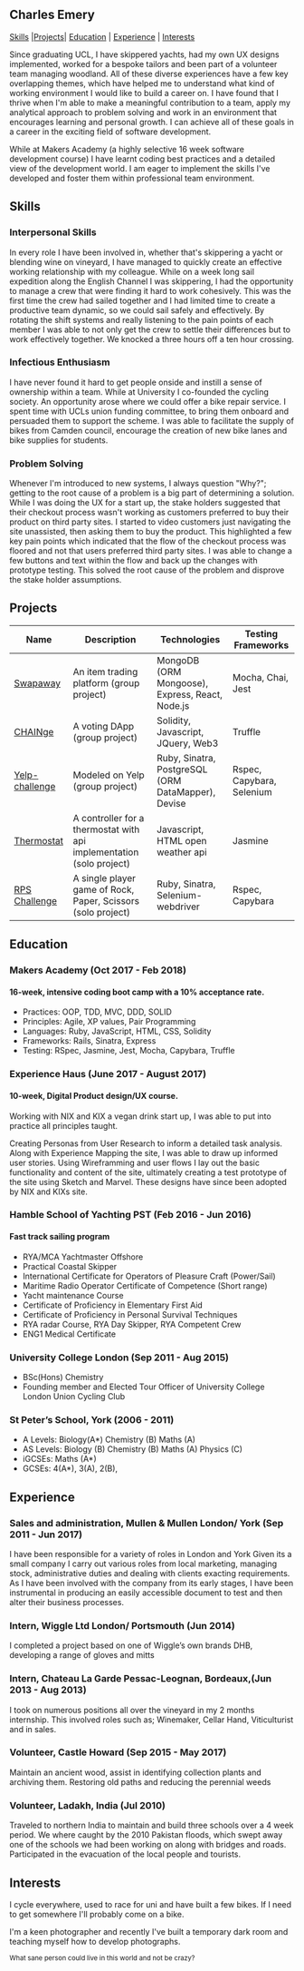## Charles Emery

[Skills](#skills) |[Projects](#projects)| [Education](#education) | [Experience](#experience) | [Interests](#interests)

Since graduating UCL, I have skippered yachts, had my own UX designs implemented, worked for a bespoke tailors and been part of a volunteer team managing woodland. All of these diverse experiences have a few key overlapping themes, which have helped me to understand what kind of working environment I would like to build a career on. I have found that I thrive when I'm able to make a meaningful contribution to a team, apply my analytical approach to problem solving and work in an environment that encourages learning and personal growth. I can achieve all of these goals in a career in the exciting field of software development.

While at Makers Academy (a highly selective 16 week software development course) I have learnt coding best practices and a detailed view of the development world. I am eager to implement the skills I've developed and foster them within professional team environment.

## Skills
### Interpersonal Skills
In every role I have been involved in, whether that's skippering a yacht or blending wine on vineyard, I have managed to quickly create an effective working relationship with my colleague. While on a week long sail expedition along the English Channel I was skippering, I had the opportunity to manage a crew that were finding it hard to work cohesively. This was the first time the crew had sailed together and I had limited time to create a productive team dynamic, so we could sail safely and effectively. By rotating the shift systems and really listening to the pain points of each member I was able to not only get the crew to settle their differences but to work effectively together. We knocked a three hours off a ten hour crossing.

### Infectious Enthusiasm
I have never found it hard to get people onside and instill a sense of ownership within a team. While at University I co-founded the cycling society. An opportunity arose where we could offer a bike repair service. I spent time with UCLs union funding committee, to bring them onboard and persuaded them to support the scheme. I was able to facilitate the supply of bikes from Camden council, encourage the creation of new bike lanes and bike supplies for students.  

### Problem Solving
Whenever I'm introduced to new systems, I always question "Why?"; getting to the root cause of a problem is a big part of determining a solution. While I was doing the UX for a start up, the stake holders suggested that their checkout process wasn't working as customers preferred to buy their product on third party sites. I started to video customers just navigating the site unassisted, then asking them to buy the product. This highlighted a few key pain points which indicated that the flow of the checkout process was floored and not that users preferred third party sites. I was able to change a few buttons and text within the flow and back up the changes with prototype testing. This solved the root cause of the problem and disprove the stake holder assumptions.

## Projects
Name | Description | Technologies | Testing Frameworks
---| --- | --- | --- |
[Swapaway](https://github.com/Mnargh/Swapaway) | An item trading platform (group project)| MongoDB (ORM Mongoose), Express, React, Node.js | Mocha, Chai, Jest
[CHAINge](https://github.com/Calum-W/CHAINge) | A voting DApp (group project)| Solidity, Javascript, JQuery, Web3 | Truffle
[Yelp-challenge](https://github.com/tallpress/Yelp-Challenge/commits/master) | Modeled on Yelp (group project)| Ruby, Sinatra, PostgreSQL (ORM DataMapper), Devise| Rspec, Capybara, Selenium
[Thermostat](https://github.com/charlesemery15/thermostat)|A controller for a thermostat with api implementation (solo project) |Javascript, HTML open weather api| Jasmine
[RPS Challenge](https://github.com/charlesemery15/rps-challenge) | A single player game of Rock, Paper, Scissors (solo project)| Ruby, Sinatra, Selenium-webdriver | Rspec, Capybara

## Education
### Makers Academy (Oct 2017 - Feb 2018)
#### 16-week, intensive coding boot camp with a 10% acceptance rate.

- Practices: OOP, TDD, MVC, DDD, SOLID
- Principles: Agile, XP values, Pair Programming
- Languages: Ruby, JavaScript, HTML, CSS, Solidity
- Frameworks: Rails, Sinatra, Express
- Testing: RSpec, Jasmine, Jest, Mocha, Capybara, Truffle

### Experience Haus (June 2017 - August 2017)
#### 10-week, Digital Product design/UX course.
Working with NIX and KIX a vegan drink start up, I was able to put into practice all principles taught.

Creating Personas from User Research to inform a detailed task analysis. Along with Experience Mapping the site, I was able to draw up informed user stories. Using Wireframming and user flows I lay out the basic functionality and content of the site, ultimately creating a test prototype of the site using Sketch and Marvel. These designs have since been adopted by NIX and KIXs site.

### Hamble School of Yachting PST (Feb 2016 - Jun 2016)
#### Fast track sailing program
- RYA/MCA Yachtmaster Offshore
- Practical Coastal Skipper
- International Certificate for Operators of Pleasure Craft (Power/Sail)
- Maritime Radio Operator Certificate of Competence (Short range)
- Yacht maintenance Course
- Certificate of Proficiency in Elementary First Aid
- Certificate of Proficiency in Personal Survival Techniques
- RYA radar Course, RYA Day Skipper, RYA Competent Crew
- ENG1 Medical Certificate

### University College London (Sep 2011 - Aug 2015)
- BSc(Hons) Chemistry
- Founding member and Elected Tour Officer of University College London Union Cycling Club

### St Peter’s School, York (2006 - 2011)
- A Levels: Biology(A*) Chemistry (B) Maths (A)
- AS Levels: Biology (B) Chemistry (B) Maths (A) Physics (C)
- iGCSEs: Maths (A*)
- GCSEs: 4(A*), 3(A), 2(B),

## Experience
### Sales and administration, Mullen & Mullen London/ York (Sep 2011 - Jun 2017)
I have been responsible for a variety of roles in London and York
Given its a small company I carry out various roles from local marketing, managing stock, administrative duties and dealing with clients exacting requirements.
As I have been involved with the company from its early stages, I have been instrumental in producing  an easily accessible document to test and then alter their business processes.

### Intern, Wiggle Ltd London/ Portsmouth (Jun 2014)
I completed a project based on one of Wiggle’s own brands DHB, developing a range of gloves and mitts

### Intern, Chateau La Garde Pessac-Leognan, Bordeaux,(Jun 2013 - Aug 2013)
I took on numerous positions all over the vineyard in my  2 months internship. This involved roles such as; Winemaker, Cellar Hand, Viticulturist and in sales.

### Volunteer, Castle Howard (Sep 2015 - May 2017)
Maintain an ancient wood, assist in identifying collection plants and archiving them.
Restoring old paths and reducing the perennial weeds

### Volunteer, Ladakh, India (Jul 2010)
Traveled to northern India to maintain and build three schools over a 4 week period.
We where caught by the 2010 Pakistan floods, which swept away one of the schools we had been working on along with bridges and roads.
Participated in the evacuation of the local people and tourists.

## Interests
I cycle everywhere, used to race for uni and have built a few bikes. If I need to get somewhere I'll probably come on a bike.

I'm a keen photographer and recently I've built a temporary dark room and teaching myself how to develop photographs.

<sup> What sane person could live in this world and not be crazy? <sup>
